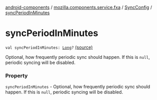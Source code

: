 [android-components](../../index.md) / [mozilla.components.service.fxa](../index.md) / [SyncConfig](index.md) / [syncPeriodInMinutes](./sync-period-in-minutes.md)

# syncPeriodInMinutes

`val syncPeriodInMinutes: `[`Long`](https://kotlinlang.org/api/latest/jvm/stdlib/kotlin/-long/index.html)`?` [(source)](https://github.com/mozilla-mobile/android-components/blob/master/components/service/firefox-accounts/src/main/java/mozilla/components/service/fxa/Config.kt#L43)

Optional, how frequently periodic sync should happen. If this is `null`,
periodic syncing will be disabled.

### Property

`syncPeriodInMinutes` - Optional, how frequently periodic sync should happen. If this is `null`,
periodic syncing will be disabled.
